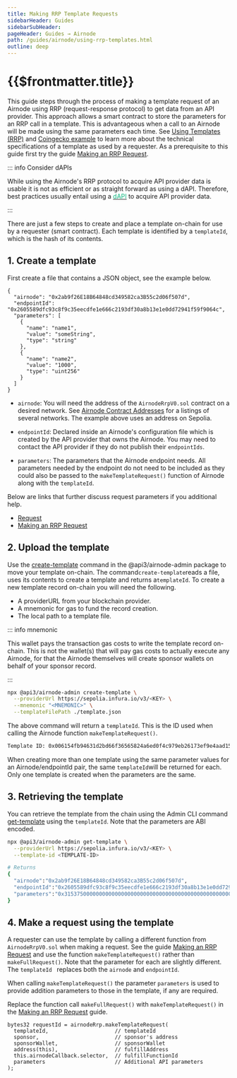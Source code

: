```yaml
---
title: Making RRP Template Requests
sidebarHeader: Guides
sidebarSubHeader:
pageHeader: Guides → Airnode
path: /guides/airnode/using-rrp-templates.html
outline: deep
---
```


<PageHeader/>

<SearchHighlight/>

<FlexStartTag/>

# {{$frontmatter.title}}

This guide steps through the process of making a template request of an Airnode
using RRP (request-response protocol) to get data from an API provider. This
approach allows a smart contract to store the parameters for an RRP call in a
template. This is advantageous when a call to an Airnode will be made using the
same parameters each time. See
[Using Templates (RRP)](/reference/airnode/latest/developers/using-templates.md)
and
[Coingecko example<ExternalLinkImage/>](https://github.com/api3dao/airnode/tree/master/packages/airnode-examples/integrations/coingecko-template)
to learn more about the technical specifications of a template as used by a
requester. As a prerequisite to this guide first try the guide
[Making an RRP Request](/guides/airnode/rrp-request.md).

::: info Consider dAPIs

While using the Airnode's RRP protocol to acquire API provider data is usable it
is not as efficient or as straight forward as using a dAPI. Therefore, best
practices usually entail using a
[<span style="color:rgb(16, 185, 129);">dAPI</span>](/explore/dapis/what-are-dapis.md)
to acquire API provider data.

:::

There are just a few steps to create and place a template on-chain for use by a
requester (smart contract). Each template is identified by a `templateId`, which
is the hash of its contents.

## 1. Create a template

First create a file that contains a JSON object, see the example below.

```
{
  "airnode": "0x2ab9f26E18B64848cd349582ca3B55c2d06f507d",
  "endpointId": "0x2605589dfc93c8f9c35eecdfe1e666c2193df30a8b13e1e0dd72941f59f9064c",
  "parameters": [
    {
      "name": "name1",
      "value": "someString",
      "type": "string"
    },
    {
      "name": "name2",
      "value": "1000",
      "type": "uint256"
    }
  ]
}
```

- `airnode`: You will need the address of the `AirnodeRrpV0.sol` contract on a
  desired network. See [Airnode Contract Addresses](/reference/airnode/latest/)
  for a listings of several networks. The example above uses an address on
  Sepolia.

- `endpointId`: Declared inside an Airnode's configuration file which is created
  by the API provider that owns the Airnode. You may need to contact the API
  provider if they do not publish their `endpointIds`.

- `parameters`: The parameters that the Airnode endpoint needs. All parameters
  needed by the endpoint do not need to be included as they could also be passed
  to the `makeTemplateRequest()` function of Airnode along with the
  `templateId`.

Below are links that further discuss request parameters if you additional help.

- [Request](/reference/airnode/latest/concepts/request.md)
- [Making an RRP Request](/guides/airnode/rrp-request.md#request-parameters)

## 2. Upload the template

Use the
[create-template<ExternalLinkImage/>](https://github.com/api3dao/airnode/tree/v0.11/packages/airnode-admin#create-template)
command in the @api3/airnode-admin package to move your template on-chain. The
command`create-template`reads a file, uses its contents to create a template and
returns a`templateId`. To create a new template record on-chain you will need
the following.

- A providerURL from your blockchain provider.
- A mnemonic for gas to fund the record creation.
- The local path to a template file.

::: info mnemonic

This wallet pays the transaction gas costs to write the template record
on-chain. This is not the wallet(s) that will pay gas costs to actually execute
any Airnode, for that the Airnode themselves will create sponsor wallets on
behalf of your sponsor record.

:::

```sh
npx @api3/airnode-admin create-template \
  --providerUrl https://sepolia.infura.io/v3/<KEY> \
  --mnemonic "<MNEMONIC>" \
  --templateFilePath ./template.json
```

The above command will return a `templateId`. This is the ID used when calling
the Airnode function `makeTemplateRequest()`.

```sh
Template ID: 0x006154fb94631d2bd66f36565824a6ed0f4c979eb26173ef9e4aad15dd03e6df
```

When creating more than one template using the same parameter values for an
Airnode/endpointId pair, the same `templateId`will be returned for each. Only
one template is created when the parameters are the same.

## 3. Retrieving the template

You can retrieve the template from the chain using the Admin CLI command
[get-template](/reference/airnode/latest/packages/admin-cli.md#get-template)
using the `templateId`. Note that the parameters are ABI encoded.

```sh
npx @api3/airnode-admin get-template \
  --providerUrl https://sepolia.infura.io/v3/<KEY> \
  --template-id <TEMPLATE-ID>

# Returns
{
  "airnode":"0x2ab9f26E18B64848cd349582ca3B55c2d06f507d",
  "endpointId":"0x2605589dfc93c8f9c35eecdfe1e666c2193df30a8b13e1e0dd72941f59f9064c",
  "parameters":"0x31537500000000000000000000000000000000000000000000000000000000006e616d653100000000000000000000000000000000000000000000000000000000000000000000000000000000000000000000000000000000000000000000a06e616d653200000000000000000000000000000000000000000000000000000000000000000000000000000000000000000000000000000000000000000003e8000000000000000000000000000000000000000000000000000000000000000a736f6d65537472696e6700000000000000000000000000000000000000000000"
}
```

## 4. Make a request using the template

A requester can use the template by calling a different function from
`AirnodeRrpV0.sol` when making a request. See the guide
[Making an RRP Request](/guides/airnode/rrp-request.md#_2-implement-the-request-logic)
and use the function `makeTemplateRequest()` rather than `makeFullRequest()`.
Note that the parameter for each are slightly different. The `templateId `
replaces both the `airnode` and `endpointId`.

When calling `makeTemplateRequest()` the parameter `parameters` is used to
provide addition parameters to those in the template, if any are required.

Replace the function call `makeFullRequest()` with `makeTemplateRequest()` in
the
[Making an RRP Request](/guides/airnode/rrp-request.md#_2-implement-the-request-logic)
guide.

```solidity
bytes32 requestId = airnodeRrp.makeTemplateRequest(
  templateId,                     // templateId
  sponsor,                        // sponsor's address
  sponsorWallet,                  // sponsorWallet
  address(this),                  // fulfillAddress
  this.airnodeCallback.selector,  // fulfillFunctionId
  parameters                      // Additional API parameters
);
```

<FlexEndTag/>
